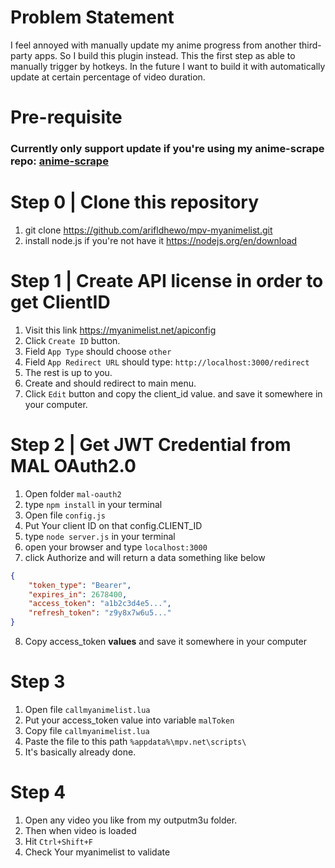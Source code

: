 # Problem Statement

I feel annoyed with manually update my anime progress from another third-party apps. So I build this plugin instead. This the first step as able to manually trigger by hotkeys. In the future I want to build it with automatically update at certain percentage of video duration.

# Pre-requisite

### Currently only support update if you're using my anime-scrape repo: [anime-scrape](https://github.com/arifldhewo/anime-scrape)

# Step 0 | Clone this repository

1. git clone https://github.com/arifldhewo/mpv-myanimelist.git
2. install node.js if you're not have it https://nodejs.org/en/download

# Step 1 | Create API license in order to get ClientID

1. Visit this link https://myanimelist.net/apiconfig
2. Click `Create ID` button.
3. Field `App Type` should choose `other`
4. Field `App Redirect URL` should type: `http://localhost:3000/redirect`
5. The rest is up to you.
6. Create and should redirect to main menu.
7. Click `Edit` button and copy the client_id value. and save it somewhere in your computer.

# Step 2 | Get JWT Credential from MAL OAuth2.0

1. Open folder `mal-oauth2`
2. type `npm install` in your terminal
3. Open file `config.js`
4. Put Your client ID on that config.CLIENT_ID
5. type `node server.js` in your terminal
6. open your browser and type `localhost:3000`
7. click Authorize and will return a data something like below

```json
{
    "token_type": "Bearer",
    "expires_in": 2678400,
    "access_token": "a1b2c3d4e5...",
    "refresh_token": "z9y8x7w6u5..."
}
```

8. Copy access_token **values** and save it somewhere in your computer

# Step 3

1. Open file `callmyanimelist.lua`
2. Put your access_token value into variable `malToken`
3. Copy file `callmyanimelist.lua`
4. Paste the file to this path `%appdata%\mpv.net\scripts\`
5. It's basically already done.

# Step 4

1. Open any video you like from my outputm3u folder.
2. Then when video is loaded
3. Hit `Ctrl+Shift+F`
4. Check Your myanimelist to validate

